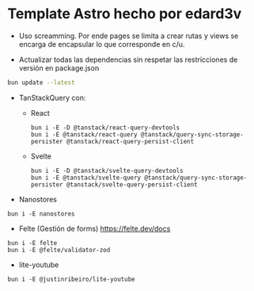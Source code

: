 # Template Astro hecho por edard3v

- Uso screamming. Por ende pages se limita a crear rutas y views se encarga de encapsular lo que corresponde en c/u.

- Actualizar todas las dependencias sin respetar las restricciones de versión en package.json

```bash
bun update --latest
```

- TanStackQuery con:

  - React

    ```
    bun i -E -D @tanstack/react-query-devtools
    bun i -E @tanstack/react-query @tanstack/query-sync-storage-persister @tanstack/react-query-persist-client
    ```

  - Svelte

    ```
    bun i -E -D @tanstack/svelte-query-devtools
    bun i -E @tanstack/svelte-query @tanstack/query-sync-storage-persister @tanstack/svelte-query-persist-client
    ```

- Nanostores

```
bun i -E nanostores
```

- Felte (Gestión de forms) https://felte.dev/docs

```
bun i -E felte
bun i -E @felte/validator-zod
```

- lite-youtube

```
bun i -E @justinribeiro/lite-youtube
```
